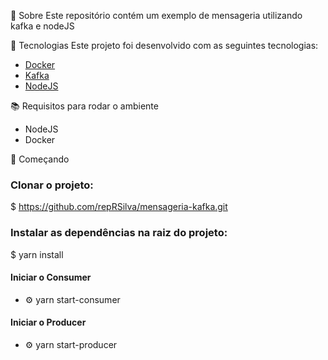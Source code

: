 📃 Sobre
Este repositório contém um exemplo de mensageria utilizando kafka e nodeJS

🔨 Tecnologias
Este projeto foi desenvolvido com as seguintes tecnologias:

- [Docker](https://www.docker.com/)
- [Kafka](http://kafka.apache.org/)
- [NodeJS](https://nodejs.org/en/)

📚 Requisitos para rodar o ambiente

- NodeJS
- Docker

🚀 Começando

### Clonar o projeto:

$ https://github.com/repRSilva/mensageria-kafka.git

### Instalar as dependências na raiz do projeto:

$ yarn install

#### Iniciar o Consumer

- ⚙️ yarn start-consumer

#### Iniciar o Producer

- ⚙️ yarn start-producer
